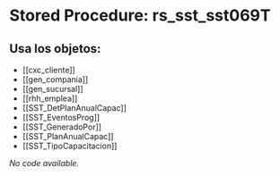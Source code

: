 # Stored Procedure: rs_sst_sst069T

## Usa los objetos:
- [[cxc_cliente]]
- [[gen_compania]]
- [[gen_sucursal]]
- [[rhh_emplea]]
- [[SST_DetPlanAnualCapac]]
- [[SST_EventosProg]]
- [[SST_GeneradoPor]]
- [[SST_PlanAnualCapac]]
- [[SST_TipoCapacitacion]]

*No code available.*
